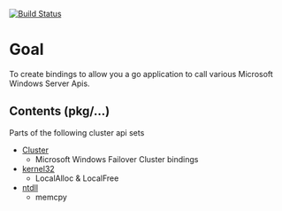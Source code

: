 [![Build Status](https://dev.azure.com/oneeyedelf1/powershell.native/_apis/build/status/KnicKnic.go-windows?branchName=master)](https://dev.azure.com/oneeyedelf1/powershell.native/_build/latest?definitionId=5&branchName=master)

# Goal

To create bindings to allow you a go application to call various Microsoft Windows Server Apis.

## Contents (pkg/...)

Parts of the following cluster api sets
* [Cluster](pkg/cluster/Readme.md)
    * Microsoft Windows Failover Cluster bindings
* [kernel32](pkg/kernel32)
    * LocalAlloc & LocalFree 
* [ntdll](pkg/ntdll)
    * memcpy
